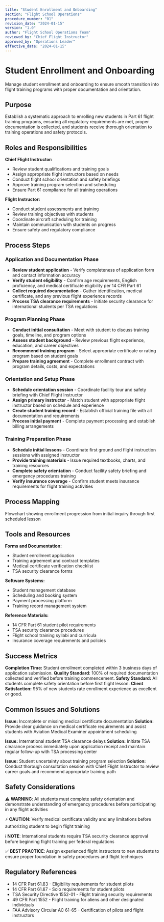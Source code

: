 ```yaml
---
title: "Student Enrollment and Onboarding"
section: "Flight School Operations"
procedure_number: "01"
revision_date: "2024-01-15"
version: "1.0"
author: "Flight School Operations Team"
reviewed_by: "Chief Flight Instructor"
approved_by: "Operations Leader"
effective_date: "2024-01-15"
---
```


# Student Enrollment and Onboarding

Manage student enrollment and onboarding to ensure smooth transition into flight training programs with proper documentation and orientation.

## Purpose

Establish a systematic approach to enrolling new students in Part 61 flight training programs, ensuring all regulatory requirements are met, proper documentation is collected, and students receive thorough orientation to training operations and safety protocols.

## Roles and Responsibilities

**Chief Flight Instructor:**

- Review student qualifications and training goals
- Assign appropriate flight instructors based on needs
- Conduct flight school orientation and safety briefings
- Approve training program selection and scheduling
- Ensure Part 61 compliance for all training operations

**Flight Instructor:**

- Conduct student assessments and training
- Review training objectives with students
- Coordinate aircraft scheduling for training
- Maintain communication with students on progress
- Ensure safety and regulatory compliance
## Process Steps

### Application and Documentation Phase

- **Review student application** - Verify completeness of application form and contact information accuracy
- **Verify student eligibility** - Confirm age requirements, English proficiency, and medical certificate eligibility per 14 CFR Part 61
- **Collect required documentation** - Gather identification, medical certificate, and any previous flight experience records
- **Process TSA clearance requirements** - Initiate security clearance for international students per TSA regulations

### Program Planning Phase

- **Conduct initial consultation** - Meet with student to discuss training goals, timeline, and program options
- **Assess student background** - Review previous flight experience, education, and career objectives
- **Recommend training program** - Select appropriate certificate or rating program based on student goals
- **Prepare training agreement** - Complete enrollment contract with program details, costs, and expectations

### Orientation and Setup Phase

- **Schedule orientation session** - Coordinate facility tour and safety briefing with Chief Flight Instructor
- **Assign primary instructor** - Match student with appropriate flight instructor based on schedule and experience
- **Create student training record** - Establish official training file with all documentation and requirements
- **Process initial payment** - Complete payment processing and establish billing arrangements

### Training Preparation Phase

- **Schedule initial lessons** - Coordinate first ground and flight instruction sessions with assigned instructor
- **Provide training materials** - Issue required textbooks, charts, and training resources
- **Complete safety orientation** - Conduct facility safety briefing and emergency procedures training
- **Verify insurance coverage** - Confirm student meets insurance requirements for flight training activities

## Process Mapping

Flowchart showing enrollment progression from initial inquiry through first scheduled lesson

## Tools and Resources

**Forms and Documentation:**

- Student enrollment application
- Training agreement and contract templates
- Medical certificate verification checklist
- TSA security clearance forms

**Software Systems:**

- Student management database
- Scheduling and booking system
- Payment processing platform
- Training record management system

**Reference Materials:**

- 14 CFR Part 61 student pilot requirements
- TSA security clearance procedures
- Flight school training syllabi and curricula
- Insurance coverage requirements and policies

## Success Metrics

**Completion Time:** Student enrollment completed within 3 business days of application submission.
**Quality Standard:** 100% of required documentation collected and verified before training commencement.
**Safety Standard:** All students complete safety orientation before first flight lesson.
**Client Satisfaction:** 95% of new students rate enrollment experience as excellent or good.

## Common Issues and Solutions

**Issue:** Incomplete or missing medical certificate documentation
**Solution:** Provide clear guidance on medical certificate requirements and assist students with Aviation Medical Examiner appointment scheduling

**Issue:** International student TSA clearance delays
**Solution:** Initiate TSA clearance process immediately upon application receipt and maintain regular follow-up with TSA processing center

**Issue:** Student uncertainty about training program selection
**Solution:** Conduct thorough consultation session with Chief Flight Instructor to review career goals and recommend appropriate training path

## Safety Considerations

⚠️ **WARNING**: All students must complete safety orientation and demonstrate understanding of emergency procedures before participating in any flight activities

⚡ **CAUTION**: Verify medical certificate validity and any limitations before authorizing student to begin flight training

ℹ️ **NOTE**: International students require TSA security clearance approval before beginning flight training per federal regulations

✅ **BEST PRACTICE**: Assign experienced flight instructors to new students to ensure proper foundation in safety procedures and flight techniques

## Regulatory References

- 14 CFR Part 61.83 - Eligibility requirements for student pilots
- 14 CFR Part 61.87 - Solo requirements for student pilots
- TSA Security Directive 1552-01 - Flight training security requirements
- 49 CFR Part 1552 - Flight training for aliens and other designated individuals
- FAA Advisory Circular AC 61-65 - Certification of pilots and flight instructors
